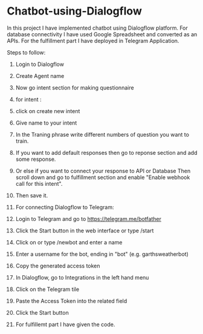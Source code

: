 # Chatbot-using-Dialogflow
In this project I have implemented chatbot using Dialogflow platform. For database connectivity I  have used Google Spreadsheet and converted as an APIs. For the fulfillment part I have deployed in Telegram Application.

Steps to follow:
1) Login to Dialogflow 
2) Create Agent name
3) Now go intent section for making questionnaire
4) for intent :
1) click on create new intent
2) Give name to your intent
3) In the Traning phrase write different numbers of question you want to train.
4) If you want to add default responses then go to reponse section and add some response.
5) Or else if you want to connect your response to API or Database Then scroll down and go to fulfillment section and enable  "Enable webhook call for this intent".
6) Then save it.


1) For connecting Dialogflow to Telegram:
2) Login to Telegram and go to https://telegram.me/botfather
3) Click the Start button in the web interface or type /start
4) Click on or type /newbot and enter a name
5) Enter a username for the bot, ending in "bot" (e.g. garthsweatherbot)
6) Copy the generated access token
7) In Dialogflow, go to Integrations in the left hand menu
8) Click on the Telegram tile
9) Paste the Access Token into the related field
10) Click the Start button


1) For fulfillemt part I have given the code.
